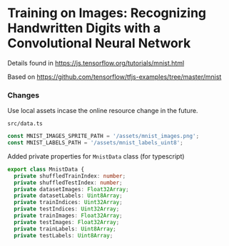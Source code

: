 # Training on Images: Recognizing Handwritten Digits with a Convolutional Neural Network

Details found in https://js.tensorflow.org/tutorials/mnist.html

Based on https://github.com/tensorflow/tfjs-examples/tree/master/mnist

### Changes
Use local assets incase the online resource change in the future.

`src/data.ts`
```ts
const MNIST_IMAGES_SPRITE_PATH = '/assets/mnist_images.png';
const MNIST_LABELS_PATH = '/assets/mnist_labels_uint8';
```

Added private properties for `MnistData` class (for typescript)
```ts
export class MnistData {
  private shuffledTrainIndex: number;
  private shuffledTestIndex: number;
  private datasetImages: Float32Array;
  private datasetLabels: Uint8Array;
  private trainIndices: Uint32Array;
  private testIndices: Uint32Array;
  private trainImages: Float32Array;
  private testImages: Float32Array;
  private trainLabels: Uint8Array;
  private testLabels: Uint8Array;
```

